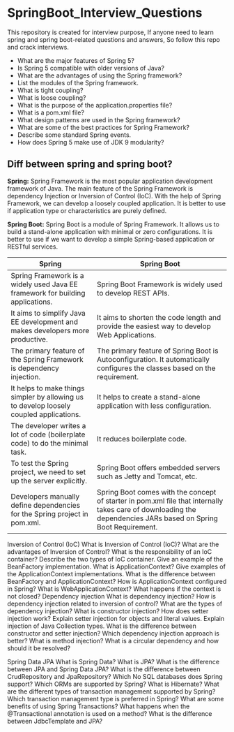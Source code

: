 # SpringBoot_Interview_Questions
This repository is created for interview purpose, If anyone need to learn spring and spring boot-related questions and answers, So follow this repo and crack interviews. 

- What are the major features of Spring 5?
- Is Spring 5 compatible with older versions of Java?
- What are the advantages of using the Spring framework?
- List the modules of the Spring framework.
- What is tight coupling?
- What is loose coupling?
- What is the purpose of the application.properties file?
- What is a pom.xml file?
- What design patterns are used in the Spring framework?
- What are some of the best practices for Spring Framework?
- Describe some standard Spring events.
- How does Spring 5 make use of JDK 9 modularity?






## Diff between spring and spring boot?
**Spring:** Spring Framework is the most popular application development framework of Java. The main feature of the Spring Framework is dependency Injection or Inversion of Control (IoC). With the help of Spring Framework, we can develop a loosely coupled application. It is better to use if application type or characteristics are purely defined.

**Spring Boot:** Spring Boot is a module of Spring Framework. It allows us to build a stand-alone application with minimal or zero configurations. It is better to use if we want to develop a simple Spring-based application or RESTful services.

|Spring|Spring Boot|
|------|-----------|
|Spring Framework is a widely used Java EE framework for building applications.|Spring Boot Framework is widely used to develop REST APIs.|
|It aims to simplify Java EE development and makes developers more productive.|It aims to shorten the code length and provide the easiest way to develop Web Applications.|
|The primary feature of the Spring Framework is dependency injection.|The primary feature of Spring Boot is Autoconfiguration. It automatically configures the classes based on the requirement.|
|It helps to make things simpler by allowing us to develop loosely coupled applications.|It helps to create a stand-alone application with less configuration.|
|The developer writes a lot of code (boilerplate code) to do the minimal task.|It reduces boilerplate code.|
|To test the Spring project, we need to set up the server explicitly.|Spring Boot offers embedded servers such as Jetty and Tomcat, etc.|
|Developers manually define dependencies for the Spring project in pom.xml.|Spring Boot comes with the concept of starter in pom.xml file that internally takes care of downloading the dependencies JARs based on Spring Boot Requirement.|











Inversion of Control (IoC)
What is Inversion of Control (IoC)?
What are the advantages of Inversion of Control?
What is the responsibility of an IoC container?
Describe the two types of IoC container.
Give an example of the BeanFactory implementation.
What is ApplicationContext?
Give examples of the ApplicationContext implementations.
What is the difference between BeanFactory and ApplicationContext?
How is ApplicationContext configured in Spring?
What is WebApplicationContext?
What happens if the context is not closed?
Dependency injection
What is dependency injection?
How is dependency injection related to inversion of control?
What are the types of dependency injection?
What is constructor injection?
How does setter injection work?
Explain setter injection for objects and literal values.
Explain injection of Java Collection types.
What is the difference between constructor and setter injection?
Which dependency injection approach is better?
What is method injection?
What is a circular dependency and how should it be resolved?







Spring Data JPA
What is Spring Data?
What is JPA?
What is the difference between JPA and Spring Data JPA?
What is the difference between CrudRepository and JpaRepository?
Which No SQL databases does Spring support?
Which ORMs are supported by Spring?
What is Hibernate?
What are the different types of transaction management supported by Spring?
Which transaction management type is preferred in Spring?
What are some benefits of using Spring Transactions?
What happens when the @Transactional annotation is used on a method?
What is the difference between JdbcTemplate and JPA?
